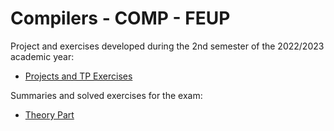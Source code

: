 # Compilers - COMP - FEUP

Project and exercises developed during the 2nd semester of the 2022/2023 academic year:

- [Projects and TP Exercises](/project-and-tps)

Summaries and solved exercises for the exam:

- [Theory Part](/theory)